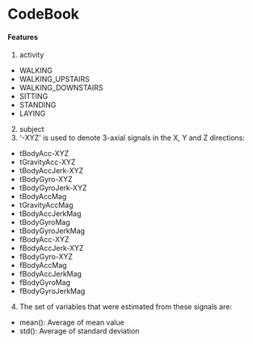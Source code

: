 # CodeBook

#### Features
1. activity

  - WALKING
  - WALKING_UPSTAIRS
  - WALKING_DOWNSTAIRS
  - SITTING
  - STANDING
  - LAYING
2. subject
3. '-XYZ' is used to denote 3-axial signals in the X, Y and Z directions:

  - tBodyAcc-XYZ
  - tGravityAcc-XYZ
  - tBodyAccJerk-XYZ
  - tBodyGyro-XYZ
  - tBodyGyroJerk-XYZ
  - tBodyAccMag
  - tGravityAccMag
  - tBodyAccJerkMag
  - tBodyGyroMag
  - tBodyGyroJerkMag
  - fBodyAcc-XYZ
  - fBodyAccJerk-XYZ
  - fBodyGyro-XYZ
  - fBodyAccMag
  - fBodyAccJerkMag
  - fBodyGyroMag
  - fBodyGyroJerkMag

4. The set of variables that were estimated from these signals are:

  - mean(): Average of mean value
  - std(): Average of standard deviation
